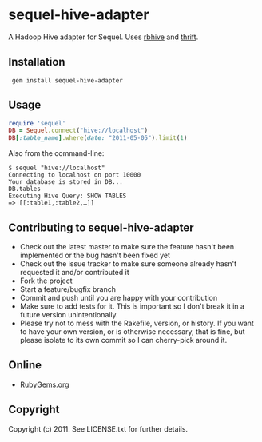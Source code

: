 # sequel-hive-adapter

A Hadoop Hive adapter for Sequel. Uses [rbhive](https://github.com/forward/rbhive) and [thrift](http://thrift.apache.org/).

## Installation

` gem install sequel-hive-adapter`
  
## Usage
```ruby
require 'sequel'
DB = Sequel.connect("hive://localhost")
DB[:table_name].where(date: "2011-05-05").limit(1)
```

Also from the command-line:

```
$ sequel "hive://localhost"
Connecting to localhost on port 10000
Your database is stored in DB...
DB.tables
Executing Hive Query: SHOW TABLES
=> [[:table1,:table2,…]]
```

## Contributing to sequel-hive-adapter
 
* Check out the latest master to make sure the feature hasn't been implemented or the bug hasn't been fixed yet
* Check out the issue tracker to make sure someone already hasn't requested it and/or contributed it
* Fork the project
* Start a feature/bugfix branch
* Commit and push until you are happy with your contribution
* Make sure to add tests for it. This is important so I don't break it in a future version unintentionally.
* Please try not to mess with the Rakefile, version, or history. If you want to have your own version, or is otherwise necessary, that is fine, but please isolate to its own commit so I can cherry-pick around it.

## Online

* [RubyGems.org](http://rubygems.org/gems/sequel-hive-adapter)


## Copyright

Copyright (c) 2011. See LICENSE.txt for
further details.

